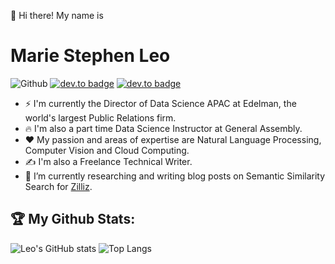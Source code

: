 <!--
**stephenleo/stephenleo** is a ✨ _special_ ✨ repository because its `README.md` (this file) appears on your GitHub profile.

Here are some ideas to get you started:

- 🔭 I’m currently working on ...
- 🌱 I’m currently learning ...
- 👯 I’m looking to collaborate on ...
- 🤔 I’m looking for help with ...
- 💬 Ask me about ...
- 📫 How to reach me: ...
- 😄 Pronouns: ...
- ⚡ Fun fact: ...
-->
👋 Hi there! My name is 
# **Marie Stephen Leo**

![Github](https://img.shields.io/github/followers/stephenleo?style=social) 
[![dev.to badge](https://img.shields.io/badge/-MarieStephenLeo-blue?style=flat&logo=linkedin)](https://www.linkedin.com/in/marie-stephen-leo/) 
[![dev.to badge](https://img.shields.io/badge/-Medium-gray?style=flat&logo=medium)](https://stephen-leo.medium.com/)

- ⚡ I'm currently the Director of Data Science APAC at Edelman, the world's largest Public Relations firm.
- 🔥 I'm also a part time Data Science Instructor at General Assembly.
- ❤️ My passion and areas of expertise are Natural Language Processing, Computer Vision and Cloud Computing.
- ✍️ I'm also a Freelance Technical Writer.
- 🔭 I’m currently researching and writing blog posts on Semantic Similarity Search for [Zilliz](https://zilliz.com/).

## :trophy: My Github Stats:
![Leo's GitHub stats](https://github-readme-stats.vercel.app/api?username=stephenleo&hide_title=true&count_private=true&show_icons=true&theme=tokyonight)
![Top Langs](https://github-readme-stats.vercel.app/api/top-langs/?username=stephenleo&layout=compact&theme=tokyonight)
